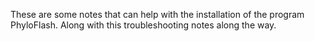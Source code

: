 These are some notes that can help with the installation of the program PhyloFlash. Along with this troubleshooting notes along the way. 

